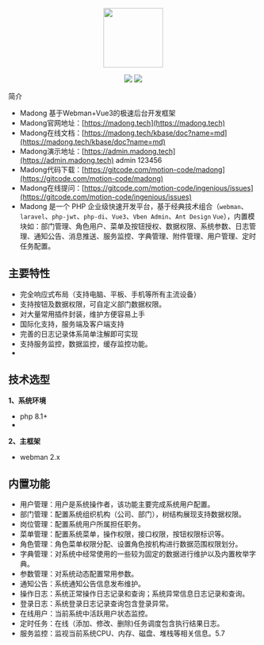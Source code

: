 <p align="center">
  <img src="https://www.madong.tech/app/kbase/upload/avatar/202503/67e75c135c1f.md.png" width="120" />
</p>
<p align="center">
  <img src="https://svg.hamm.cn/badge.svg?key=License&value=Apache-2.0" />
  <img src="https://svg.hamm.cn/badge.svg?key=Version&value=3.x" />
</p>

简介

* Madong 基于Webman+Vue3的极速后台开发框架
* Madong官网地址：[https://madong.tech](https://madong.tech)
* Madong在线文档：[https://madong.tech/kbase/doc?name=md](https://madong.tech/kbase/doc?name=md)
* Madong演示地址：[https://admin.madong.tech](https://admin.madong.tech)    admin  123456
* Madong代码下载：[https://gitcode.com/motion-code/madong](https://gitcode.com/motion-code/madong)
* Madong在线提问：[https://gitcode.com/motion-code/ingenious/issues](https://gitcode.com/motion-code/ingenious/issues)
* Madong 是一个 PHP 企业级快速开发平台，基于经典技术组合（`webman`、`laravel`、`php-jwt`、`php-di`、`Vue3`、`Vben Admin`、`Ant Design` `Vue`），内置模块如：部门管理、角色用户、菜单及按钮授权、数据权限、系统参数、日志管理、通知公告、消息推送、服务监控、字典管理、附件管理、用户管理、定时任务配置。

## 主要特性

* 完全响应式布局（支持电脑、平板、手机等所有主流设备）
* 支持按钮及数据权限，可自定义部门数据权限。
* 对大量常用插件封装，维护方便容易上手
* 国际化支持，服务端及客户端支持
* 完善的日志记录体系简单注解即可实现
* 支持服务监控，数据监控，缓存监控功能。
*

## 技术选型

**1、系统环境**

* php 8.1+
*

**2、主框架**

* webman 2.x

## 内置功能

* 用户管理：用户是系统操作者，该功能主要完成系统用户配置。
* 部门管理：配置系统组织机构（公司、部门），树结构展现支持数据权限。
* 岗位管理：配置系统用户所属担任职务。
* 菜单管理：配置系统菜单，操作权限，接口权限，按钮权限标识等。
* 角色管理：角色菜单权限分配、设置角色按机构进行数据范围权限划分。
* 字典管理：对系统中经常使用的一些较为固定的数据进行维护以及内置枚举字典。
* 参数管理：对系统动态配置常用参数。
* 通知公告：系统通知公告信息发布维护。
* 操作日志：系统正常操作日志记录和查询；系统异常信息日志记录和查询。
* 登录日志：系统登录日志记录查询包含登录异常。
* 在线用户：当前系统中活跃用户状态监控。
* 定时任务：在线（添加、修改、删除)任务调度包含执行结果日志。
* 服务监控：监视当前系统CPU、内存、磁盘、堆栈等相关信息。5.7